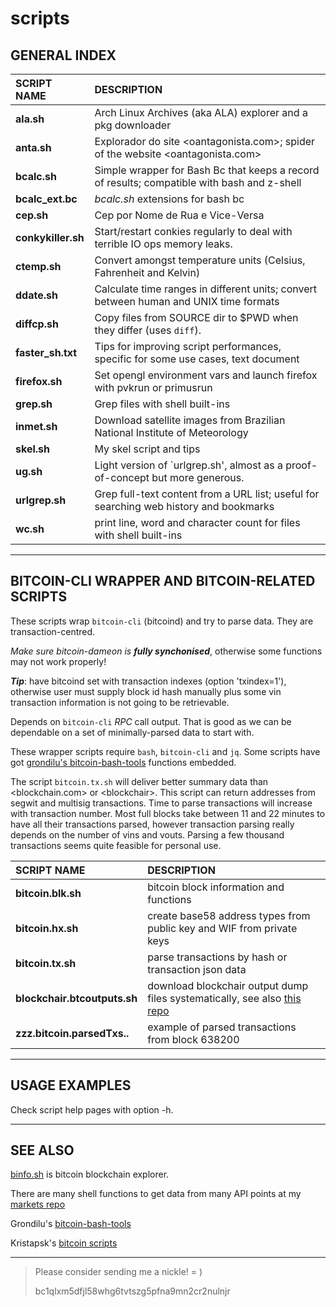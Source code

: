 # scripts
## GENERAL INDEX


SCRIPT NAME | DESCRIPTION
:-------------|:-----------
__ala.sh__ | Arch Linux Archives (aka ALA) explorer and a pkg downloader
__anta.sh__ | Explorador do site &lt;oantagonista.com&gt;; spider of the website &lt;oantagonista.com&gt;
__bcalc.sh__ | Simple wrapper for Bash Bc that keeps a record of results; compatible with bash and z-shell
__bcalc_ext.bc__ | *bcalc.sh* extensions for bash bc
__cep.sh__ | Cep por Nome de Rua e Vice-Versa
__conkykiller.sh__ | Start/restart conkies regularly to deal with terrible IO ops memory leaks.
__ctemp.sh__ | Convert amongst temperature units (Celsius, Fahrenheit and Kelvin)
__ddate.sh__ | Calculate time ranges in different units; convert between human and UNIX time formats
__diffcp.sh__ | Copy files from SOURCE dir to $PWD when they differ (uses `diff`).
__faster_sh.txt__ | Tips for improving script performances, specific for some use cases, text document
__firefox.sh__ | Set opengl environment vars and launch firefox with pvkrun or primusrun
__grep.sh__ |  Grep files with shell built-ins
__inmet.sh__ | Download satellite images from Brazilian National Institute of Meteorology
__skel.sh__ | My skel script and tips
__ug.sh__ | Light version of `urlgrep.sh', almost as a proof-of-concept but more generous.
__urlgrep.sh__ | Grep full-text content from a URL list; useful for searching web history and bookmarks
__wc.sh__ |  print line, word and character count for files with shell built-ins

---

## BITCOIN-CLI WRAPPER AND BITCOIN-RELATED SCRIPTS

These scripts wrap `bitcoin-cli` (bitcoind) and try to parse data.
They are transaction-centred.

_Make sure bitcoin-dameon is **fully synchonised**_, otherwise some
functions may not work properly!

___Tip___: have bitcoind set with transaction indexes (option 'txindex=1'),
otherwise user must supply block id hash manually plus
some vin transaction information is not going to be retrievable.

Depends on `bitcoin-cli` _RPC_ call output.
That is good as we can be dependable on a set of minimally-parsed data
to start with.

These wrapper scripts require `bash`, `bitcoin-cli` and `jq`.
Some scripts have got [grondilu's bitcoin-bash-tools](https://github.com/grondilu/bitcoin-bash-tools)
functions embedded.

The script `bitcoin.tx.sh`  will deliver better summary data than
&lt;blockchain.com&gt; or &lt;blockchair&gt;. This script can return
addresses from segwit and multisig transactions. Time to parse transactions
will increase with transaction number. Most full blocks take between 11
and 22 minutes to have all their transactions parsed, however
transaction parsing really depends on the number of
vins and vouts. Parsing a few thousand transactions
seems quite feasible for personal use.


SCRIPT NAME | DESCRIPTION
:-------------|:-----------
__bitcoin.blk.sh__ | bitcoin block information and functions
__bitcoin.hx.sh__ | create base58 address types from public key and WIF from private keys
__bitcoin.tx.sh__ |  parse transactions by hash or transaction json data
__blockchair.btcoutputs.sh__ |  download blockchair output dump files systematically, see also [this repo](https://github.com/mountaineerbr/bitcoin-all-addresses)
__zzz.bitcoin.parsedTxs..__ | example of parsed transactions from block 638200

---

## USAGE EXAMPLES

Check script help pages with option -h.

---

## SEE ALSO

[binfo.sh](../markets/binfo.sh)
is bitcoin blockchain explorer.

There are many shell functions to get data from many API points
at my [markets repo](../markets/)

Grondilu's [bitcoin-bash-tools](https://github.com/grondilu/bitcoin-bash-tools)

Kristapsk's [bitcoin scripts](https://github.com/kristapsk/bitcoin-scripts)

---


> Please consider sending me a nickle!  = )
>
>    bc1qlxm5dfjl58whg6tvtszg5pfna9mn2cr2nulnjr

